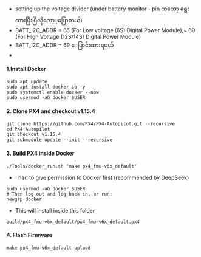 ###
- setting up the voltage divider (under battery monitor - pin ကတော့ ‌ရွေးထားပြီးပြီလို့တော့့ပြောတယ်)
- BATT_I2C_ADDR = 65 (For Low voltage (6S) Digital Power Module),= 69 (For High Voltage (12S/14S) Digital Power Module)
- BATT_I2C_ADDR = 69 ေပြာင်းထားရမယ်
- 
#### 1.Install Docker
```
sudo apt update
sudo apt install docker.io -y
sudo systemctl enable docker --now
sudo usermod -aG docker $USER

```
#### 2. Clone PX4 and checkout v1.15.4
```
git clone https://github.com/PX4/PX4-Autopilot.git --recursive
cd PX4-Autopilot
git checkout v1.15.4
git submodule update --init --recursive
```
#### 3. Build PX4 inside Docker
```
./Tools/docker_run.sh "make px4_fmu-v6x_default"
```
- I had to give permission to Docker first (recommended by DeepSeek)
```
sudo usermod -aG docker $USER
# Then log out and log back in, or run:
newgrp docker
```
- This will install inside this folder
```
build/px4_fmu-v6x_default/px4_fmu-v6x_default.px4
```

#### 4. Flash Firmware
```
make px4_fmu-v6x_default upload
```
